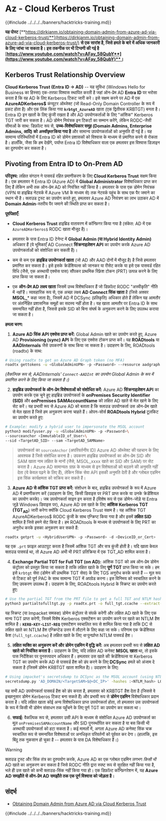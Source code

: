 # Az - Cloud Kerberos Trust

{{#include ../../../../banners/hacktricks-training.md}}

**यह पोस्ट** [**https://dirkjanm.io/obtaining-domain-admin-from-azure-ad-via-cloud-kerberos-trust/**](https://dirkjanm.io/obtaining-domain-admin-from-azure-ad-via-cloud-kerberos-trust/) **से एक सारांश है, जिसे हमले के बारे में अधिक जानकारी के लिए जांचा जा सकता है। इस तकनीक पर भी टिप्पणी की गई है** [**https://www.youtube.com/watch?v=AFay_58QubY**](https://www.youtube.com/watch?v=AFay_58QubY)**।**

## Kerberos Trust Relationship Overview

**Cloud Kerberos Trust (Entra ID -> AD)** -- यह सुविधा (Windows Hello for Business का हिस्सा) एक-तरफा विश्वास स्थापित करती है जहां ऑन-प्रेम AD **Entra ID** पर भरोसा करता है कि वह AD के लिए Kerberos टिकट जारी करे। इसे सक्षम करने पर AD में एक **AzureADKerberos$** कंप्यूटर ऑब्जेक्ट (जो Read-Only Domain Controller के रूप में प्रकट होता है) और एक लिंक किया गया **`krbtgt_AzureAD`** खाता (एक द्वितीयक KRBTGT) बनता है। Entra ID इन खातों के लिए कुंजी रखता है और AD उपयोगकर्ताओं के लिए "आंशिक" Kerberos TGT जारी कर सकता है। AD डोमेन नियंत्रक इन टिकटों का सम्मान करेंगे, लेकिन RODC-जैसी सीमाओं के साथ: डिफ़ॉल्ट रूप से, **उच्च-विशेषाधिकार समूह (Domain Admins, Enterprise Admins, आदि) को *अस्वीकृत* किया गया है** और सामान्य उपयोगकर्ताओं को अनुमति दी गई है। यह सामान्य परिस्थितियों में Entra ID को डोमेन प्रशासकों को विश्वास के माध्यम से प्रमाणित करने से रोकता है। हालाँकि, जैसा कि हम देखेंगे, पर्याप्त Entra ID विशेषाधिकार वाला एक हमलावर इस विश्वास डिज़ाइन का दुरुपयोग कर सकता है।

## Pivoting from Entra ID to On-Prem AD

**परिदृश्य:** लक्षित संगठन ने पासवर्ड रहित प्रमाणीकरण के लिए **Cloud Kerberos Trust** सक्षम किया है। एक हमलावर ने Entra ID (Azure AD) में **Global Administrator** विशेषाधिकार प्राप्त कर लिए हैं लेकिन अभी तक ऑन-प्रेम AD को नियंत्रित नहीं किया है। हमलावर के पास एक डोमेन नियंत्रक (VPN या हाइब्रिड नेटवर्क में Azure VM के माध्यम से) तक नेटवर्क पहुंच के साथ एक पैर जमाने का स्थान भी है। क्लाउड ट्रस्ट का उपयोग करते हुए, हमलावर Azure AD नियंत्रण का लाभ उठाकर AD में **Domain Admin**-स्तरीय पैर जमाने की स्थिति प्राप्त कर सकता है।

**पूर्वापेक्षाएँ:**

-   **Cloud Kerberos Trust** हाइब्रिड वातावरण में कॉन्फ़िगर किया गया है (संकेत: AD में एक `AzureADKerberos$` RODC खाता मौजूद है)।

-   हमलावर के पास Entra ID टेनेन्ट में **Global Admin (या Hybrid Identity Admin)** अधिकार हैं (ये भूमिकाएँ AD Connect **सिंक्रनाइज़ेशन API** का उपयोग करके Azure AD उपयोगकर्ताओं को संशोधित कर सकती हैं)।

-   कम से कम एक **हाइब्रिड उपयोगकर्ता खाता** (जो AD और AAD दोनों में मौजूद है) है जिसे हमलावर प्रमाणित कर सकता है। इसे इसके क्रेडेंशियल्स को जानकर या रीसेट करके या इसे एक पासवर्ड रहित विधि (जैसे, एक अस्थायी एक्सेस पास) सौंपकर प्राथमिक रिफ्रेश टोकन (PRT) उत्पन्न करने के लिए प्राप्त किया जा सकता है।

-   एक **ऑन-प्रेम AD लक्ष्य खाता** जिसमें उच्च विशेषाधिकार हैं जो डिफ़ॉल्ट RODC "अस्वीकृति" नीति में *नहीं* है। व्यावहारिक रूप से, एक अच्छा लक्ष्य **AD Connect सिंक खाता** है (जिसे अक्सर **MSOL_*** कहा जाता है), जिसमें AD में DCSync (प्रतिकृति) अधिकार होते हैं लेकिन यह आमतौर पर अंतर्निहित प्रशासनिक समूहों का सदस्य नहीं होता है। यह खाता आमतौर पर Entra ID के साथ समन्वयित नहीं होता है, जिससे इसके SID को बिना संघर्ष के अनुकरण करने के लिए उपलब्ध कराया जा सकता है।

**हमला चरण:**

1.  **Azure AD सिंक API एक्सेस प्राप्त करें:** Global Admin खाते का उपयोग करते हुए, Azure AD **Provisioning (sync) API** के लिए एक एक्सेस टोकन प्राप्त करें। यह **ROADtools** या **AADInternals** जैसे उपकरणों के साथ किया जा सकता है। उदाहरण के लिए, ROADtools (roadtx) के साथ:
```bash
# Using roadtx to get an Azure AD Graph token (no MFA)
roadtx gettokens -u <GlobalAdminUPN> -p <Password> --resource aadgraph
```
*(वैकल्पिक रूप से, AADInternals' `Connect-AADInt` का उपयोग Global Admin के रूप में प्रमाणित करने के लिए किया जा सकता है।)*

2.  **हाइब्रिड उपयोगकर्ता के ऑन-प्रेम विशेषताओं को संशोधित करें:** Azure AD **सिंक्रनाइज़ेशन API** का उपयोग करके एक चुने हुए हाइब्रिड उपयोगकर्ता के **onPremises Security Identifier (SID)** और **onPremises SAMAccountName** को लक्षित AD खाते से मेल खाने के लिए सेट करें। यह प्रभावी रूप से Azure AD को बताता है कि क्लाउड उपयोगकर्ता उस ऑन-प्रेम खाते से मेल खाता है जिसे हम अनुकरण करना चाहते हैं। ओपन-सोर्स **ROADtools Hybrid** टूलकिट का उपयोग करते हुए:
```bash
# Example: modify a hybrid user to impersonate the MSOL account
python3 modifyuser.py -u <GlobalAdminUPN> -p <Password>\
--sourceanchor <ImmutableID_of_User>\
--sid <TargetAD_SID> --sam <TargetAD_SAMName>
```
> उपयोगकर्ता का `sourceAnchor` (अपरिवर्तनीय ID) Azure AD ऑब्जेक्ट की पहचान के लिए आवश्यक है जिसे संशोधित करना है। उपकरण हाइब्रिड उपयोगकर्ता का ऑन-प्रेम SID और SAM खाता नाम लक्षित के मानों (जैसे, MSOL_xxxx खाते का SID और SAM) पर सेट करता है। Azure AD सामान्यतः ग्राफ़ के माध्यम से इन विशेषताओं को बदलने की अनुमति नहीं देता (ये केवल पढ़ने के लिए हैं), लेकिन सिंक सेवा API इसकी अनुमति देती है और ग्लोबल एडमिन इस सिंक कार्यक्षमता को सक्रिय कर सकते हैं।

3.  **Azure AD से आंशिक TGT प्राप्त करें:** संशोधन के बाद, हाइब्रिड उपयोगकर्ता के रूप में Azure AD में प्रमाणीकरण करें (उदाहरण के लिए, किसी डिवाइस पर PRT प्राप्त करके या उनके क्रेडेंशियल का उपयोग करके)। जब उपयोगकर्ता साइन इन करता है (विशेष रूप से एक डोमेन-जोड़े या Entra जुड़े Windows डिवाइस पर), Azure AD उस खाते के लिए **आंशिक Kerberos TGT (TGT**<sub>**AD**</sub>) जारी करेगा क्योंकि Cloud Kerberos Trust सक्षम है। यह आंशिक TGT AzureADKerberos$ RODC कुंजी के साथ एन्क्रिप्ट किया गया है और इसमें **लक्षित SID** शामिल है जिसे हमने सेट किया है। हम ROADtools के माध्यम से उपयोगकर्ता के लिए PRT का अनुरोध करके इसका अनुकरण कर सकते हैं:
```bash
roadtx getprt -u <HybridUserUPN> -p <Password> -d <DeviceID_or_Cert>
```
यह एक `.prt` फ़ाइल आउटपुट करता है जिसमें आंशिक TGT और सत्र कुंजी होती है। यदि खाता केवल क्लाउड पासवर्ड था, तो Azure AD अभी भी PRT प्रतिक्रिया में एक TGT_AD शामिल करता है।

4.  **Exchange Partial TGT for Full TGT (on AD):** आंशिक TGT को अब ऑन-प्रेम डोमेन कंट्रोलर को प्रस्तुत किया जा सकता है ताकि लक्षित खाते के लिए **पूर्ण TGT** प्राप्त किया जा सके। हम इसे `krbtgt` सेवा (डोमेन की प्राथमिक TGT सेवा) के लिए TGS अनुरोध करके करते हैं -- मूल रूप से टिकट को पूर्ण PAC के साथ सामान्य TGT में अपग्रेड करना। इस विनिमय को स्वचालित करने के लिए उपकरण उपलब्ध हैं। उदाहरण के लिए, ROADtools Hybrid के स्क्रिप्ट का उपयोग करते हुए:
```bash
# Use the partial TGT from the PRT file to get a full TGT and NTLM hash
python3 partialtofulltgt.py -p roadtx.prt -o full_tgt.ccache --extract-hash
```
यह स्क्रिप्ट (या Impacket समकक्ष) डोमेन कंट्रोलर से संपर्क करेगी और लक्षित AD खाते के लिए एक मान्य TGT प्राप्त करेगी, जिसमें विशेष Kerberos एक्सटेंशन का उपयोग करने पर खाते का NTLM हैश शामिल है। **`KERB-KEY-LIST-REQ`** एक्सटेंशन स्वचालित रूप से शामिल किया गया है ताकि DC से लक्षित खाते का NTLM हैश एन्क्रिप्टेड उत्तर में लौटाने के लिए कहा जा सके। परिणाम एक क्रेडेंशियल कैश (`full_tgt.ccache`) है लक्षित खाते के लिए *या* पुनर्प्राप्त NTLM पासवर्ड हैश।

5.  **लक्षित व्यक्ति का अनुकरण करें और डोमेन एडमिन में वृद्धि करें:** अब हमलावर प्रभावी रूप से **लक्षित AD खाते को नियंत्रित करता है**। उदाहरण के लिए, यदि लक्षित AD कनेक्ट **MSOL खाता** था, तो इसके पास निर्देशिका पर पुनरुत्पादन अधिकार हैं। हमलावर उस खाते की क्रेडेंशियल्स या Kerberos TGT का उपयोग करके AD से पासवर्ड हैश को डंप करने के लिए **DCSync** हमले को अंजाम दे सकता है (जिसमें डोमेन KRBTGT खाता शामिल है)। उदाहरण के लिए:
```bash
# Using impacket's secretsdump to DCSync as the MSOL account (using NTLM hash)
secretsdump.py 'AD_DOMAIN/<TargetSAM>$@<DC_IP>' -hashes :<NTLM_hash> LOCAL
```
यह सभी AD उपयोगकर्ता पासवर्ड हैश को डंप करता है, हमलावर को KRBTGT हैश देता है (जिससे वे इच्छानुसार डोमेन Kerberos टिकट बना सकते हैं) और प्रभावी रूप से **डोमेन एडमिन** विशेषाधिकार प्रदान करता है। यदि लक्षित खाता कोई अन्य विशेषाधिकार प्राप्त उपयोगकर्ता होता, तो हमलावर उस उपयोगकर्ता के रूप में किसी भी डोमेन संसाधन तक पहुँचने के लिए पूर्ण TGT का उपयोग कर सकता था।

6.  **सफाई:** वैकल्पिक रूप से, हमलावर उसी API के माध्यम से संशोधित Azure AD उपयोगकर्ता का मूल `onPremisesSAMAccountName` और SID पुनर्स्थापित कर सकता है या बस किसी भी अस्थायी उपयोगकर्ता को हटा सकता है। कई मामलों में, अगला Azure AD कनेक्ट सिंक चक्र स्वचालित रूप से समन्वयित विशेषताओं पर अनधिकृत परिवर्तनों को पूर्ववत कर देगा। (हालांकि, इस बिंदु तक नुकसान हो चुका है -- हमलावर के पास DA विशेषाधिकार हैं।)

> [!WARNING]
> क्लाउड ट्रस्ट और सिंक तंत्र का दुरुपयोग करके, Azure AD का एक ग्लोबल एडमिन लगभग *किसी भी* AD खाते का अनुकरण कर सकता है जिसे RODC नीति द्वारा स्पष्ट रूप से सुरक्षित नहीं किया गया है, भले ही उस खाते को कभी क्लाउड-सिंक नहीं किया गया हो। एक डिफ़ॉल्ट कॉन्फ़िगरेशन में, यह **Azure AD समझौते से ऑन-प्रेम AD समझौते तक एक पूर्ण विश्वास को जोड़ता है**।

## संदर्भ

- [Obtaining Domain Admin from Azure AD via Cloud Kerberos Trust](https://dirkjanm.io/obtaining-domain-admin-from-azure-ad-via-cloud-kerberos-trust/)

{{#include ../../../../banners/hacktricks-training.md}}
